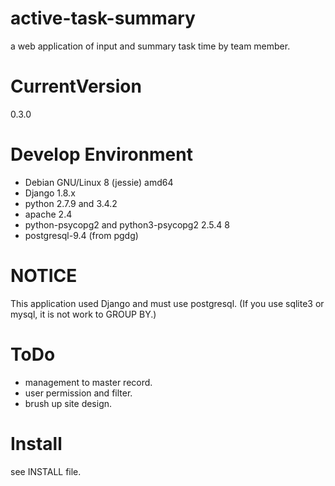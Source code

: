 active-task-summary
===================
a web application of input and summary task time by team member.

CurrentVersion
===================
0.3.0

Develop Environment
===================
- Debian GNU/Linux 8 (jessie) amd64
- Django 1.8.x
- python 2.7.9 and 3.4.2
- apache 2.4
- python-psycopg2 and python3-psycopg2 2.5.4 8
- postgresql-9.4 (from pgdg)

NOTICE
===================
This application used Django and must use postgresql.
(If you use sqlite3 or mysql, it is not work to GROUP BY.)

ToDo
===================
- management to master record.
- user permission and filter.
- brush up site design.

Install
===================
see INSTALL file.
